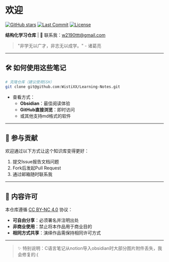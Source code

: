 # 欢迎

[![GitHub stars](https://img.shields.io/github/stars/WistiXX/Learning-Notes?style=for-the-badge)](https://github.com/WistiXX/Learning-Notes/stargazers)
[![Last Commit](https://img.shields.io/github/last-commit/WistiXX/Learning-Notes?style=for-the-badge)](https://github.com/WistiXX/Learning-Notes/commits/main)
[![License](https://img.shields.io/badge/license-CC--BY--NC--4.0-green?style=for-the-badge)](https://creativecommons.org/licenses/by-nc/4.0/)

**结构化学习仓库** | 📧 联系我：w2190ttt@gmail.com

> "非学无以广才，非志无以成学。" - 诸葛亮‌

---

## 🛠️ 如何使用这些笔记
```bash
# 克隆仓库（建议使用SSH）
git clone git@github.com:WistiXX/Learning-Notes.git
```
- 查看方式：
  - **Obsidian**：最佳阅读体验
  - **GitHub直接浏览**：即时访问
  - 或其他支持md格式的软件

---

## 🤝 参与贡献
欢迎通过以下方式让这个知识库变得更好：
1. 提交Issue报告文档问题
2. Fork后发起Pull Request
3. 通过邮箱随时联系我

---

## 📜 内容许可
本仓库遵循 [CC BY-NC 4.0](https://creativecommons.org/licenses/by-nc/4.0/) 协议：
- **可自由分享**：必须署名并注明出处
- **非商业使用**：禁止将本作品用于商业目的
- **相同方式共享**：演绎作品需保持相同许可方式

---

> ✨ 特别说明：C语言笔记从notion导入obsidian时大部分图片附件丢失，我会修复的:(
